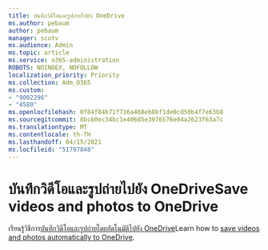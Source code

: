 ```yaml
---
title: บันทึกวิดีโอและรูปถ่ายไปยัง OneDrive
ms.author: pebaum
author: pebaum
manager: scotv
ms.audience: Admin
ms.topic: article
ms.service: o365-administration
ROBOTS: NOINDEX, NOFOLLOW
localization_priority: Priority
ms.collection: Adm_O365
ms.custom:
- "9002296"
- "4580"
ms.openlocfilehash: 0f84f84b71f716a468eb8bf1de0cd50b4f7e63b8
ms.sourcegitcommit: 8bc60ec34bc1e40685e3976576e04a2623f63a7c
ms.translationtype: MT
ms.contentlocale: th-TH
ms.lasthandoff: 04/15/2021
ms.locfileid: "51797848"
---
```

# <a name="save-videos-and-photos-to-onedrive"></a><span data-ttu-id="4bb3e-102">บันทึกวิดีโอและรูปถ่ายไปยัง OneDrive</span><span class="sxs-lookup"><span data-stu-id="4bb3e-102">Save videos and photos to OneDrive</span></span>

<span data-ttu-id="4bb3e-103">เรียนรู้วิธีการ[บันทึกวิดีโอและรูปถ่ายโดยอัตโนมัติไปยัง OneDrive](https://support.office.com/article/Save-photos-and-videos-to-OneDrive-automatically-42a0202d-c944-4ebc-bb17-32d0082226f8)</span><span class="sxs-lookup"><span data-stu-id="4bb3e-103">Learn how to [save videos and photos automatically to OneDrive](https://support.office.com/article/Save-photos-and-videos-to-OneDrive-automatically-42a0202d-c944-4ebc-bb17-32d0082226f8).</span></span>
